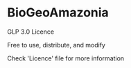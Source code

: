 # BioGeoAmazonia

GLP 3.0 Licence

Free to use, distribute, and modify

Check 'Licence' file for more information
